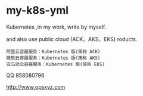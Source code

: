 # my-k8s-yml
Kubernetes ,in my work, write by myself. 

and also use public cloud (ACK、AKS、EKS) roducts. 

    阿里云容器服务：Kubernetes 版(简称 ACK)
    微软云容器服务：Kubernetes 版(简称 AKS)
    亚马逊云容器服务：Kubernetes 版(简称 EKS)
    

QQ 858080796

http://www.opsxyz.com
